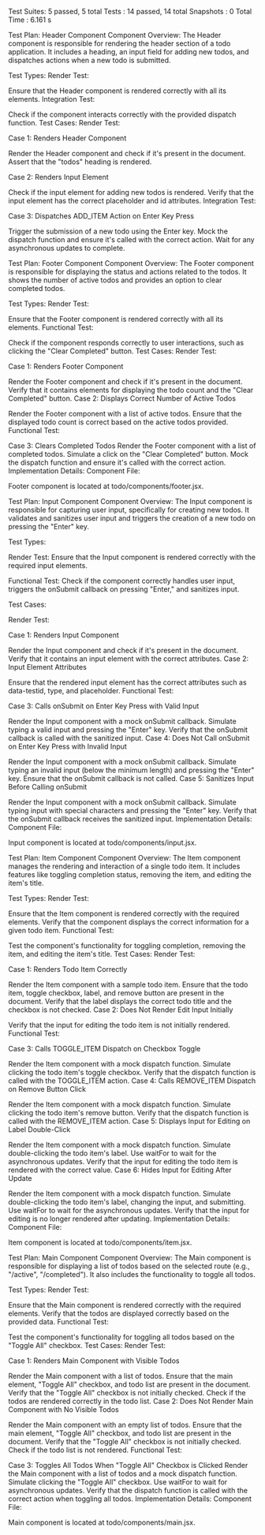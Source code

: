 Test Suites: 5 passed, 5 total
Tests      : 14 passed, 14 total
Snapshots  : 0 Total
Time       : 6.161 s 



Test Plan: Header Component
Component Overview:
The Header component is responsible for rendering the header section of a todo application. It includes a heading, an input field for adding new todos, and dispatches actions when a new todo is submitted.

Test Types:
Render Test:

Ensure that the Header component is rendered correctly with all its elements.
Integration Test:

Check if the component interacts correctly with the provided dispatch function.
Test Cases:
Render Test:

Case 1: Renders Header Component

Render the Header component and check if it's present in the document.
Assert that the "todos" heading is rendered.

Case 2: Renders Input Element

Check if the input element for adding new todos is rendered.
Verify that the input element has the correct placeholder and id attributes.
Integration Test:

Case 3: Dispatches ADD_ITEM Action on Enter Key Press

Trigger the submission of a new todo using the Enter key.
Mock the dispatch function and ensure it's called with the correct action.
Wait for any asynchronous updates to complete.




Test Plan: Footer Component
Component Overview:
The Footer component is responsible for displaying the status and actions related to the todos. It shows the number of active todos and provides an option to clear completed todos.

Test Types:
Render Test:

Ensure that the Footer component is rendered correctly with all its elements.
Functional Test:

Check if the component responds correctly to user interactions, such as clicking the "Clear Completed" button.
Test Cases:
Render Test:

Case 1: Renders Footer Component

Render the Footer component and check if it's present in the document.
Verify that it contains elements for displaying the todo count and the "Clear Completed" button.
Case 2: Displays Correct Number of Active Todos

Render the Footer component with a list of active todos.
Ensure that the displayed todo count is correct based on the active todos provided.
Functional Test:

Case 3: Clears Completed Todos
Render the Footer component with a list of completed todos.
Simulate a click on the "Clear Completed" button.
Mock the dispatch function and ensure it's called with the correct action.
Implementation Details:
Component File:

Footer component is located at todo/components/footer.jsx.




Test Plan: Input Component
Component Overview:
The Input component is responsible for capturing user input, specifically for creating new todos. It validates and sanitizes user input and triggers the creation of a new todo on pressing the "Enter" key.

Test Types:

Render Test:
Ensure that the Input component is rendered correctly with the required input elements.

Functional Test:
Check if the component correctly handles user input, triggers the onSubmit callback on pressing "Enter," and sanitizes input.

Test Cases:

Render Test:

Case 1: Renders Input Component

Render the Input component and check if it's present in the document.
Verify that it contains an input element with the correct attributes.
Case 2: Input Element Attributes

Ensure that the rendered input element has the correct attributes such as data-testid, type, and placeholder.
Functional Test:

Case 3: Calls onSubmit on Enter Key Press with Valid Input

Render the Input component with a mock onSubmit callback.
Simulate typing a valid input and pressing the "Enter" key.
Verify that the onSubmit callback is called with the sanitized input.
Case 4: Does Not Call onSubmit on Enter Key Press with Invalid Input

Render the Input component with a mock onSubmit callback.
Simulate typing an invalid input (below the minimum length) and pressing the "Enter" key.
Ensure that the onSubmit callback is not called.
Case 5: Sanitizes Input Before Calling onSubmit

Render the Input component with a mock onSubmit callback.
Simulate typing input with special characters and pressing the "Enter" key.
Verify that the onSubmit callback receives the sanitized input.
Implementation Details:
Component File:

Input component is located at todo/components/input.jsx.






Test Plan: Item Component
Component Overview:
The Item component manages the rendering and interaction of a single todo item. It includes features like toggling completion status, removing the item, and editing the item's title.

Test Types:
Render Test:

Ensure that the Item component is rendered correctly with the required elements.
Verify that the component displays the correct information for a given todo item.
Functional Test:

Test the component's functionality for toggling completion, removing the item, and editing the item's title.
Test Cases:
Render Test:

Case 1: Renders Todo Item Correctly

Render the Item component with a sample todo item.
Ensure that the todo item, toggle checkbox, label, and remove button are present in the document.
Verify that the label displays the correct todo title and the checkbox is not checked.
Case 2: Does Not Render Edit Input Initially

Verify that the input for editing the todo item is not initially rendered.
Functional Test:

Case 3: Calls TOGGLE_ITEM Dispatch on Checkbox Toggle

Render the Item component with a mock dispatch function.
Simulate clicking the todo item's toggle checkbox.
Verify that the dispatch function is called with the TOGGLE_ITEM action.
Case 4: Calls REMOVE_ITEM Dispatch on Remove Button Click

Render the Item component with a mock dispatch function.
Simulate clicking the todo item's remove button.
Verify that the dispatch function is called with the REMOVE_ITEM action.
Case 5: Displays Input for Editing on Label Double-Click

Render the Item component with a mock dispatch function.
Simulate double-clicking the todo item's label.
Use waitFor to wait for the asynchronous updates.
Verify that the input for editing the todo item is rendered with the correct value.
Case 6: Hides Input for Editing After Update

Render the Item component with a mock dispatch function.
Simulate double-clicking the todo item's label, changing the input, and submitting.
Use waitFor to wait for the asynchronous updates.
Verify that the input for editing is no longer rendered after updating.
Implementation Details:
Component File:

Item component is located at todo/components/item.jsx.





Test Plan: Main Component
Component Overview:
The Main component is responsible for displaying a list of todos based on the selected route (e.g., "/active", "/completed"). It also includes the functionality to toggle all todos.

Test Types:
Render Test:

Ensure that the Main component is rendered correctly with the required elements.
Verify that the todos are displayed correctly based on the provided data.
Functional Test:

Test the component's functionality for toggling all todos based on the "Toggle All" checkbox.
Test Cases:
Render Test:

Case 1: Renders Main Component with Visible Todos

Render the Main component with a list of todos.
Ensure that the main element, "Toggle All" checkbox, and todo list are present in the document.
Verify that the "Toggle All" checkbox is not initially checked.
Check if the todos are rendered correctly in the todo list.
Case 2: Does Not Render Main Component with No Visible Todos

Render the Main component with an empty list of todos.
Ensure that the main element, "Toggle All" checkbox, and todo list are present in the document.
Verify that the "Toggle All" checkbox is not initially checked.
Check if the todo list is not rendered.
Functional Test:

Case 3: Toggles All Todos When "Toggle All" Checkbox is Clicked
Render the Main component with a list of todos and a mock dispatch function.
Simulate clicking the "Toggle All" checkbox.
Use waitFor to wait for asynchronous updates.
Verify that the dispatch function is called with the correct action when toggling all todos.
Implementation Details:
Component File:

Main component is located at todo/components/main.jsx.
